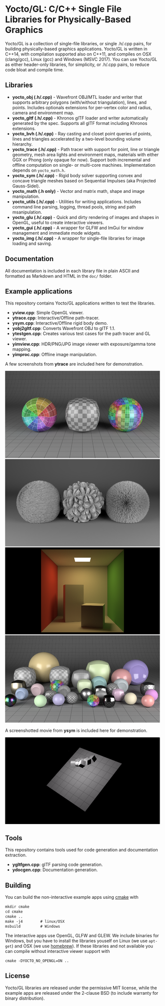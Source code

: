 # Yocto/GL: C/C++ Single File Libraries for Physically-Based Graphics

Yocto/GL is a collection of single-file libraries, or single .h/.cpp pairs, for building physically-based graphics applications. Yocto/GL is written in C++14, with compilation supported also on C++11, and compiles on OSX (clang/gcc), Linux (gcc) and Windows (MSVC 2017). You can use Yocto/GL as either header-only libraries, for simplicity, or .h/.cpp pairs, to reduce code bloat and compile time.

## Libraries

- **yocto_obj (.h/.cpp)** - Wavefront OBJ/MTL loader and writer that supports arbitrary polygons (with/without triangulation), lines, and points. Includes optionals extensions for per-vertex color and radius, camera and environment map.
- **yocto_gltf (.h/.cpp)** - Khronos glTF loader and writer automatically generated by the spec. Supports all glTF format including Khronos extensions.
- **yocto_bvh (.h/.cpp)** - Ray casting and closet point queries of points, lines and triangles accelerated by a two-level bounding volume hierarchy.
- **yocto_trace (.h/.cpp)** - Path tracer with support for point, line or triangle geometry, mesh area lights and environment maps, materials with either GGX or Phong (only opaque for now). Support both incremental and offline computation on single- or multi-core machines. Implementation depends on `yocto_math.h`.
- **yocto_sym (.h/.cpp)** - Rigid body solver supporting convex and concave triangle meshes based on Sequential Impulses (aka Projected Gauss-Sidel).
- **yocto_math (.h only)** - Vector and matrix math, shape and image manipulation.
- **yocto_utils (.h/.cpp)** - Utilities for writing applications. Includes command line parsing, logging, thread pools, string and path msanipulation.
- **yocto_glu (.h/.cpp)** - Quick and dirty rendering of images and shapes in OpenGL, useful to create interactive viewers.
- **yocto_gui (.h/.cpp)** - A wrapper for GLFW and ImGui for window management and immediate mode widgets.
- **yocto_img (.h/.cpp)** - A wrapper for single-file libraries for image loading and saving.

## Documentation

All documentation is included in each library file in plain ASCII and formatted as Markdown and HTML in the `doc/` folder.

## Example applications

This repository contains Yocto/GL applications written to test the libraries.

- **yview.cpp**: Simple OpenGL viewer.
- **ytrace.cpp**: Interactive/Offline path-tracer.
- **ysym.cpp**: Interactive/Offline rigid body demo.
- **yobj2gltf.cpp**: Converts Wavefront OBJ to glTF 1.1.
- **ytestgen.cpp**: Creates various test cases for the path tracer and GL viewer.
- **yimview.cpp**: HDR/PNG/JPG image viewer with exposure/gamma tone mapping.
- **yimproc.cpp**: Offline image manipulation.

A few screenshots from **ytrace** are included here for demonstration.

![](images/sh03.path.png)
![](images/ls02.direct.png)
![](images/cb01.path.png)
![](images/rs02.path.png)

A screenshotted movie from **ysym** is included here for demonstration.

![](images/rb02.ysym.gif)

## Tools

This repository contains tools used for code generation and documentation
extraction.

- **ygltfgen.cpp**: glTF parsing code generation.
- **ydocgen.cpp**: Documentation generation.

## Building

You can build the non-interactive example apps using [cmake](http://cmake.org)
with

    mkdir cmake
    cd cmake
    cmake ..
    make -j4        # linux/OSX
    msbuild         # Windows

The interactive apps use OpenGL, GLFW and GLEW. We include binaries for Windows, but you have to install the libraries youself on Linux (we use `apt-get`) and OSX (we use [homebrew](http://brew.sh)). If these libraries and not available you can compile without interactive viewer support with

    cmake -DYOCTO_NO_OPENGL=ON ..

## License

Yocto/GL libraries are released under the permissive MIT license, while the example apps are released under the 2-clause BSD (to include warranty for binary distribution).
